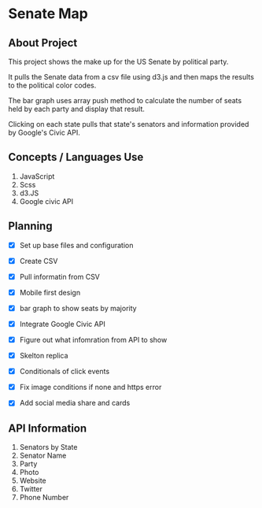 # Senate Map

## About Project
This project shows the make up for the US Senate by political party.

It pulls the Senate data from a csv file using d3.js and then maps the results to the political color codes. 

The bar graph uses array push method to calculate the number of seats held by each party and display that result.

Clicking on each state pulls that state's senators and information provided by Google's Civic API.

## Concepts / Languages Use
1. JavaScript
2. Scss
3. d3.JS
4. Google civic API

## Planning
- [x] Set up base files and configuration
- [x] Create CSV
- [x] Pull informatin from CSV
- [x] Mobile first design
- [x] bar graph to show seats by majority
- [x] Integrate Google Civic API
- [x] Figure out what infomration from API to show
- [x] Skelton replica
- [x] Conditionals of click events
- [x] Fix image conditions if none and https error
- [x] Add social media share and cards


## API Information
1. Senators by State
2. Senator Name
3. Party
4. Photo
5. Website
6. Twitter
7. Phone Number
